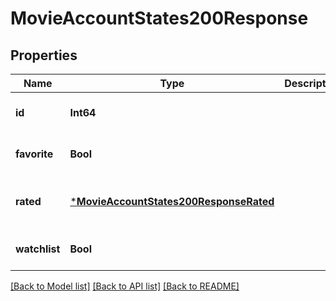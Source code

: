 # MovieAccountStates200Response


## Properties
Name | Type | Description | Notes
------------ | ------------- | ------------- | -------------
**id** | **Int64** |  | [optional] [default to 0]
**favorite** | **Bool** |  | [optional] [default to true]
**rated** | [***MovieAccountStates200ResponseRated**](MovieAccountStates200ResponseRated.md) |  | [optional] [default to nothing]
**watchlist** | **Bool** |  | [optional] [default to true]


[[Back to Model list]](../README.md#models) [[Back to API list]](../README.md#api-endpoints) [[Back to README]](../README.md)


